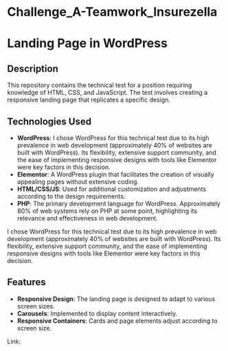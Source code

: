 # Challenge_A-Teamwork_Insurezella
# Landing Page in WordPress

## Description

This repository contains the technical test for a position requiring knowledge of HTML, CSS, and JavaScript. The test involves creating a responsive landing page that replicates a specific design.

## Technologies Used

- **WordPress**: I chose WordPress for this technical test due to its high prevalence in web development (approximately 40% of websites are built with WordPress). Its flexibility, extensive support community, and the ease of implementing responsive designs with tools like Elementor were key factors in this decision.
- **Elementor**: A WordPress plugin that facilitates the creation of visually appealing pages without extensive coding.
- **HTML/CSS/JS**: Used for additional customization and adjustments according to the design requirements.
- **PHP**: The primary development language for WordPress. Approximately 80% of web systems rely on PHP at some point, highlighting its relevance and effectiveness in web development.

I chose WordPress for this technical test due to its high prevalence in web development (approximately 40% of websites are built with WordPress). Its flexibility, extensive support community, and the ease of implementing responsive designs with tools like Elementor were key factors in this decision.

## Features

- **Responsive Design**: The landing page is designed to adapt to various screen sizes.
- **Carousels**: Implemented to display content interactively.
- **Responsive Containers**: Cards and page elements adjust according to screen size.

Link:
